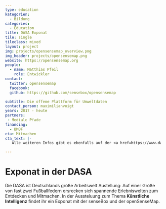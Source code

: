```yaml
---
type: education
kategorien:
  - Bildung
categories:
  - Education
title: DASA Exponat
tile: single
tileclass: mixed
layout: project
img: projects/opensensemap_overview.png
img_header: projects/opensensemap.png
website: https://opensensemap.org
people:
  - name: Matthias Pfeil
    role: Entwickler
contact:
  twitter: opensensemap
  facebook: 
  github: https://github.com/sensebox/opensensemap

subtitle: Die offene Plattform für Umweltdaten
contact_person: maximilianvoigt
years: 2017 - heute
partners:
 - Mediale Pfade
financing:
  - BMBF
cta: Mitmachen
cta_text: |-
   Alle weiteren Infos gibt es ebenfalls auf der <a href=https://www.dasa-dortmund.de/">Website</a> der DASA.   

---
```


# Exponat in der DASA

Die DASA ist Deutschlands größe Arbeitswelt Austellung: Auf einer Größe von fast zwei Fußballfedern ersrecken sich spannende Erlebniswelten zum Entdecken und Mitmachen. In der Aussteluung zum Thema **Künstliche Intelligenz** findet ihr ein Exponat mit der senseBox und der openSenseMap.






